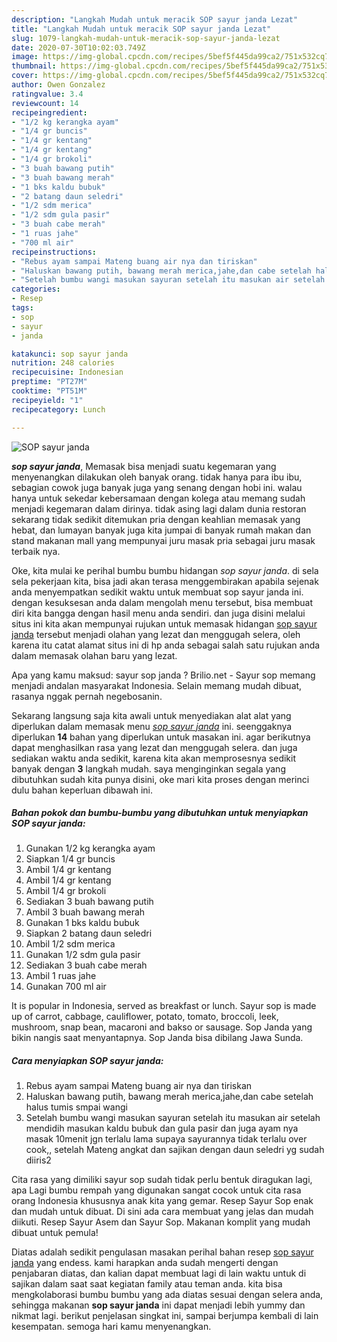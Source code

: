 ```yaml
---
description: "Langkah Mudah untuk meracik SOP sayur janda Lezat"
title: "Langkah Mudah untuk meracik SOP sayur janda Lezat"
slug: 1079-langkah-mudah-untuk-meracik-sop-sayur-janda-lezat
date: 2020-07-30T10:02:03.749Z
image: https://img-global.cpcdn.com/recipes/5bef5f445da99ca2/751x532cq70/sop-sayur-janda-foto-resep-utama.jpg
thumbnail: https://img-global.cpcdn.com/recipes/5bef5f445da99ca2/751x532cq70/sop-sayur-janda-foto-resep-utama.jpg
cover: https://img-global.cpcdn.com/recipes/5bef5f445da99ca2/751x532cq70/sop-sayur-janda-foto-resep-utama.jpg
author: Owen Gonzalez
ratingvalue: 3.4
reviewcount: 14
recipeingredient:
- "1/2 kg kerangka ayam"
- "1/4 gr buncis"
- "1/4 gr kentang"
- "1/4 gr kentang"
- "1/4 gr brokoli"
- "3 buah bawang putih"
- "3 buah bawang merah"
- "1 bks kaldu bubuk"
- "2 batang daun seledri"
- "1/2 sdm merica"
- "1/2 sdm gula pasir"
- "3 buah cabe merah"
- "1 ruas jahe"
- "700 ml air"
recipeinstructions:
- "Rebus ayam sampai Mateng buang air nya dan tiriskan"
- "Haluskan bawang putih, bawang merah merica,jahe,dan cabe setelah halus tumis smpai wangi"
- "Setelah bumbu wangi masukan sayuran setelah itu masukan air setelah mendidih masukan kaldu bubuk dan gula pasir dan juga ayam nya masak 10menit jgn terlalu lama supaya sayurannya tidak terlalu over cook,, setelah Mateng angkat dan sajikan dengan daun seledri yg sudah diiris2"
categories:
- Resep
tags:
- sop
- sayur
- janda

katakunci: sop sayur janda 
nutrition: 248 calories
recipecuisine: Indonesian
preptime: "PT27M"
cooktime: "PT51M"
recipeyield: "1"
recipecategory: Lunch

---
```



![SOP sayur janda](https://img-global.cpcdn.com/recipes/5bef5f445da99ca2/751x532cq70/sop-sayur-janda-foto-resep-utama.jpg)

<b><i>sop sayur janda</i></b>, Memasak bisa menjadi suatu kegemaran yang menyenangkan dilakukan oleh banyak orang. tidak hanya para ibu ibu, sebagian cowok juga banyak juga yang senang dengan hobi ini. walau hanya untuk sekedar kebersamaan dengan kolega atau memang sudah menjadi kegemaran dalam dirinya. tidak asing lagi dalam dunia restoran sekarang tidak sedikit ditemukan pria dengan keahlian memasak yang hebat, dan lumayan banyak juga kita jumpai di banyak rumah makan dan stand makanan mall yang mempunyai juru masak pria sebagai juru masak terbaik nya.

Oke, kita mulai ke perihal bumbu bumbu hidangan <i>sop sayur janda</i>. di sela sela pekerjaan kita, bisa jadi akan terasa menggembirakan apabila sejenak anda menyempatkan sedikit waktu untuk membuat sop sayur janda ini. dengan kesuksesan anda dalam mengolah menu tersebut, bisa membuat diri kita bangga dengan hasil menu anda sendiri. dan juga disini melalui situs ini kita akan mempunyai rujukan untuk memasak hidangan <u>sop sayur janda</u> tersebut menjadi olahan yang lezat dan menggugah selera, oleh karena itu catat alamat situs ini di hp anda sebagai salah satu rujukan anda dalam memasak olahan baru yang lezat.

Apa yang kamu maksud: sayur sop janda ? Brilio.net - Sayur sop memang menjadi andalan masyarakat Indonesia. Selain memang mudah dibuat, rasanya nggak pernah negebosanin.


Sekarang langsung saja kita awali untuk menyediakan alat alat yang diperlukan dalam memasak menu <u><i>sop sayur janda</i></u> ini. seenggaknya diperlukan <b>14</b> bahan yang diperlukan untuk masakan ini. agar berikutnya dapat menghasilkan rasa yang lezat dan menggugah selera. dan juga sediakan waktu anda sedikit, karena kita akan memprosesnya sedikit banyak dengan <b>3</b> langkah mudah. saya menginginkan segala yang dibutuhkan sudah kita punya disini, oke mari kita proses dengan merinci dulu bahan keperluan dibawah ini.

<!--inarticleads1-->

##### Bahan pokok dan bumbu-bumbu yang dibutuhkan untuk menyiapkan SOP sayur janda:

1. Gunakan 1/2 kg kerangka ayam
1. Siapkan 1/4 gr buncis
1. Ambil 1/4 gr kentang
1. Ambil 1/4 gr kentang
1. Ambil 1/4 gr brokoli
1. Sediakan 3 buah bawang putih
1. Ambil 3 buah bawang merah
1. Gunakan 1 bks kaldu bubuk
1. Siapkan 2 batang daun seledri
1. Ambil 1/2 sdm merica
1. Gunakan 1/2 sdm gula pasir
1. Sediakan 3 buah cabe merah
1. Ambil 1 ruas jahe
1. Gunakan 700 ml air


It is popular in Indonesia, served as breakfast or lunch. Sayur sop is made up of carrot, cabbage, cauliflower, potato, tomato, broccoli, leek, mushroom, snap bean, macaroni and bakso or sausage. Sop Janda yang bikin nangis saat menyantapnya. Sop Janda bisa dibilang Jawa Sunda. 

<!--inarticleads2-->

##### Cara menyiapkan SOP sayur janda:

1. Rebus ayam sampai Mateng buang air nya dan tiriskan
1. Haluskan bawang putih, bawang merah merica,jahe,dan cabe setelah halus tumis smpai wangi
1. Setelah bumbu wangi masukan sayuran setelah itu masukan air setelah mendidih masukan kaldu bubuk dan gula pasir dan juga ayam nya masak 10menit jgn terlalu lama supaya sayurannya tidak terlalu over cook,, setelah Mateng angkat dan sajikan dengan daun seledri yg sudah diiris2


Cita rasa yang dimiliki sayur sop sudah tidak perlu bentuk diragukan lagi, apa Lagi bumbu rempah yang digunakan sangat cocok untuk cita rasa orang Indonesia khususnya anak kita yang gemar. Resep Sayur Sop enak dan mudah untuk dibuat. Di sini ada cara membuat yang jelas dan mudah diikuti. Resep Sayur Asem dan Sayur Sop. Makanan komplit yang mudah dibuat untuk pemula! 

Diatas adalah sedikit pengulasan masakan perihal bahan resep <u>sop sayur janda</u> yang endess. kami harapkan anda sudah mengerti dengan penjabaran diatas, dan kalian dapat membuat lagi di lain waktu untuk di sajikan dalam saat saat kegiatan family atau teman anda. kita bisa mengkolaborasi bumbu bumbu yang ada diatas sesuai dengan selera anda, sehingga makanan <b>sop sayur janda</b> ini dapat menjadi lebih yummy dan nikmat lagi. berikut penjelasan singkat ini, sampai berjumpa kembali di lain kesempatan. semoga hari kamu menyenangkan.
